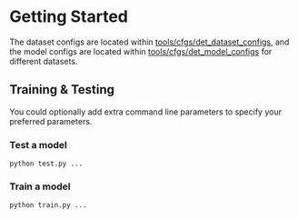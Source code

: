 # Getting Started
The dataset configs are located within [tools/cfgs/det_dataset_configs](../tools/cfgs/dataset_configs), 
and the model configs are located within [tools/cfgs/det_model_configs](../tools/cfgs/det_model_configs) for different datasets. 

## Training & Testing
You could optionally add extra command line parameters to specify your preferred parameters.
### Test a model
```shell script
python test.py ...
```

### Train a model
```shell script
python train.py ...
```